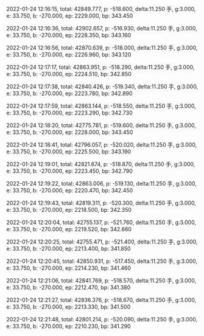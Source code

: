 2022-01-24 12:16:15, total: 42849.777, p: -518.600, delta:11.250 手, g:3.000, e: 33.750, b: -270.000, ep: 2229.000, bp: 343.450

2022-01-24 12:16:36, total: 42902.657, p: -516.930, delta:11.250 手, g:3.000, e: 33.750, b: -270.000, ep: 2228.350, bp: 343.160

2022-01-24 12:16:56, total: 42870.639, p: -518.000, delta:11.250 手, g:3.000, e: 33.750, b: -270.000, ep: 2226.960, bp: 343.120

2022-01-24 12:17:17, total: 42863.951, p: -518.290, delta:11.250 手, g:3.000, e: 33.750, b: -270.000, ep: 2224.510, bp: 342.850

2022-01-24 12:17:38, total: 42840.426, p: -519.340, delta:11.250 手, g:3.000, e: 33.750, b: -270.000, ep: 2223.780, bp: 342.890

2022-01-24 12:17:59, total: 42863.144, p: -518.550, delta:11.250 手, g:3.000, e: 33.750, b: -270.000, ep: 2223.290, bp: 342.730

2022-01-24 12:18:20, total: 42775.781, p: -519.600, delta:11.250 手, g:3.000, e: 33.750, b: -270.000, ep: 2228.000, bp: 343.450

2022-01-24 12:18:41, total: 42796.057, p: -520.020, delta:11.250 手, g:3.000, e: 33.750, b: -270.000, ep: 2225.500, bp: 343.190

2022-01-24 12:19:01, total: 42821.674, p: -518.870, delta:11.250 手, g:3.000, e: 33.750, b: -270.000, ep: 2223.450, bp: 342.790

2022-01-24 12:19:22, total: 42863.006, p: -519.130, delta:11.250 手, g:3.000, e: 33.750, b: -270.000, ep: 2220.470, bp: 342.450

2022-01-24 12:19:43, total: 42819.311, p: -520.300, delta:11.250 手, g:3.000, e: 33.750, b: -270.000, ep: 2218.500, bp: 342.350

2022-01-24 12:20:04, total: 42755.137, p: -521.760, delta:11.250 手, g:3.000, e: 33.750, b: -270.000, ep: 2219.520, bp: 342.660

2022-01-24 12:20:25, total: 42755.471, p: -521.400, delta:11.250 手, g:3.000, e: 33.750, b: -270.000, ep: 2213.400, bp: 341.850

2022-01-24 12:20:45, total: 42850.931, p: -517.450, delta:11.250 手, g:3.000, e: 33.750, b: -270.000, ep: 2214.230, bp: 341.460

2022-01-24 12:21:06, total: 42841.769, p: -518.570, delta:11.250 手, g:3.000, e: 33.750, b: -270.000, ep: 2212.470, bp: 341.380

2022-01-24 12:21:27, total: 42836.376, p: -518.670, delta:11.250 手, g:3.000, e: 33.750, b: -270.000, ep: 2213.330, bp: 341.500

2022-01-24 12:21:48, total: 42801.214, p: -520.090, delta:11.250 手, g:3.000, e: 33.750, b: -270.000, ep: 2210.230, bp: 341.290